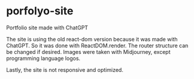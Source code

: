 # porfolyo-site
Portfolio site made with ChatGPT

The site is using the old react-dom version because it was made with ChatGPT. So it was done with ReactDOM.render. The router structure can be changed if desired. Images were taken with Midjourney, except programming language logos.

Lastly, the site is not responsive and optimized.
